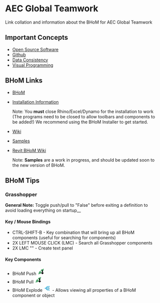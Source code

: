 # AEC Global Teamwork
Link collation and information about the BHoM for AEC Global Teamwork

## Important Concepts
- [Open Source Software](https://opensource.com/resources/what-open-source)
- [Github](https://techcrunch.com/2012/07/14/what-exactly-is-github-anyway/)
- [Data Consistency](https://en.wikipedia.org/wiki/Data_consistency)
- [Visual Programming](https://www.youtube.com/watch?v=mdYfFDJCDHc)

## BHoM Links
- [BHoM](https://bhom.xyz/)
- [Installation Information](https://github.com/BHoM/documentation/wiki/Installing-BHoM)

  Note: You __must__ close Rhino/Excel/Dynamo for the installation to work
       (The programs need to be closed to allow toolbars and components to be added!)
  We recommend using the BHoM Installer to get started.
  
- [Wiki](https://github.com/BHoM/documentation/wiki)

- [Samples](https://github.com/BHoM/samples)

- [Revit BHoM Wiki](https://github.com/BHoM/Revit_Toolkit/wiki)

  Note: __Samples__ are a work in progress, and should be updated soon to the new version of BHoM.

## BHoM Tips
### Grasshopper

__General Note:__ Toggle push/pull to "False" before exiting a definition to avoid loading everything on startup__

#### Key / Mouse Bindings
- CTRL-SHIFT-B - Key combination that will bring up all BHoM components (useful for searching for components)
- 2X LEFT MOUSE CLICK (LMC) - Search all Grasshopper components
- 2X LMC "" - Create text panel

#### Key Components
- BHoM Push ![push](https://github.com/BHoM/Grasshopper_Toolkit/blob/master/Grasshopper_UI/Properties/Resources/Pull.png)
- BHoM Pull ![pull](https://github.com/BHoM/Grasshopper_Toolkit/blob/master/Grasshopper_UI/Properties/Resources/Pull.png)
- BHoM Explode ![explode-logo](https://github.com/BHoM/Grasshopper_Toolkit/blob/master/Grasshopper_UI/Properties/Resources/Explode.png?raw=true) - Allows viewing all properties of a BHoM component or object 
